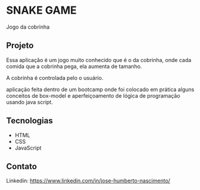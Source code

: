 # SNAKE GAME
Jogo da cobrinha

## Projeto
Essa aplicação é um jogo muito conhecido que é o da cobrinha, onde cada comida que a cobrinha pega, ela aumenta de tamanho.

A cobrinha é controlada pelo o usuário.

aplicação feita dentro de um bootcamp onde foi colocado em prática alguns conceitos de box-model e aperfeiçoamento de lógica de programação usando java script.

## Tecnologias
- HTML
- CSS
- JavaScript

## Contato
Linkedin: https://www.linkedin.com/in/jose-humberto-nascimento/